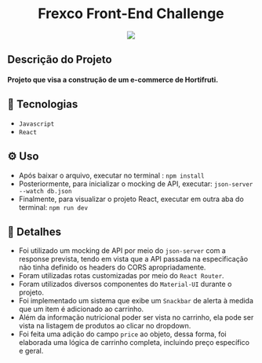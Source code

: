  <h1 align="center"> Frexco Front-End Challenge </h1>

<p align="center">
<img src="https://camo.githubusercontent.com/459f141bd5e24c179a0e2dd49691e290ed5c5d4b4cb97767daee7cfaf6e31121/687474703a2f2f696d672e736869656c64732e696f2f7374617469632f76313f6c6162656c3d535441545553266d6573736167653d434f4e434c5549444f26636f6c6f723d475245454e267374796c653d666f722d7468652d6261646765">
</>

## Descrição do Projeto

<h4 align="justify"> Projeto que visa a construção de um e-commerce de Hortifruti. </h4>


## 🔨 Tecnologias

- ``Javascript``
- ``React``

## ⚙️ Uso

- Após baixar o arquivo, executar no terminal : ``npm install``
- Posteriormente, para inicializar o mocking de API, executar: ``json-server --watch db.json``
- Finalmente, para visualizar o projeto React, executar em outra aba do terminal: ``npm run dev``


## 📝 Detalhes

- Foi utilizado um mocking de API por meio do ``json-server`` com a response prevista, tendo em vista que a API passada na especificação não tinha definido os headers do CORS apropriadamente.
- Foram utilizadas rotas customizadas por meio do ``React Router``.
- Foram utilizados diversos componentes do ``Material-UI`` durante o projeto.
- Foi implementado um sistema que exibe um ``Snackbar`` de alerta à medida que um item é adicionado ao carrinho.
- Além da informação nutricional poder ser vista no carrinho, ela pode ser vista na listagem de produtos ao clicar no dropdown.
- Foi feita uma adição do campo ``price`` ao objeto, dessa forma, foi elaborada uma lógica de carrinho completa, incluindo preço específico e geral.
